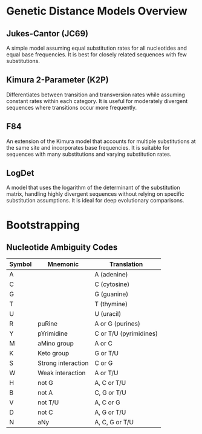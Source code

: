 # Genetic Distance Models Overview

## Jukes-Cantor (JC69)
A simple model assuming equal substitution rates for all nucleotides and equal base frequencies. It is best for closely related sequences with few substitutions.

## Kimura 2-Parameter (K2P)
Differentiates between transition and transversion rates while assuming constant rates within each category. It is useful for moderately divergent sequences where transitions occur more frequently.

## F84
An extension of the Kimura model that accounts for multiple substitutions at the same site and incorporates base frequencies. It is suitable for sequences with many substitutions and varying substitution rates.

## LogDet
A model that uses the logarithm of the determinant of the substitution matrix, handling highly divergent sequences without relying on specific substitution assumptions. It is ideal for deep evolutionary comparisons.

# Bootstrapping 




## Nucleotide Ambiguity Codes

| Symbol 	|  Mnemonic     		| Translation             		|
| ------------	| --------------------------	| ---------------------------------	|
|   A	 	| 				| A (adenine)                      |
|   C	 	| 				| C (cytosine)                    	|
|   G	 	| 				| G (guanine)                     	|
|   T	 	|				| T (thymine)                      	|
|   U	 	| 				| U (uracil)	                      	|
|   R	 	| puRine			| A or G (purines)        	|
|   Y	 	| pYrimidine		| C or T/U (pyrimidines)  	|
|   M	 	| aMino group		| A or C                  		|
|   K	 	| Keto group		| G or T/U                		|
|   S	 	| Strong interaction	| C or G                  		|
|   W	 	| Weak interaction	|  A or T/U                		|
|   H	 	| not G			| A, C or T/U             		|
|   B	 	| not A			| C, G or T/U             		|
|   V	 	| not T/U			| A, C or G               		|
|   D	 	| not C			| A, G or T/U             		|
|   N	 	| aNy				| A, C, G or T/U		    	|
